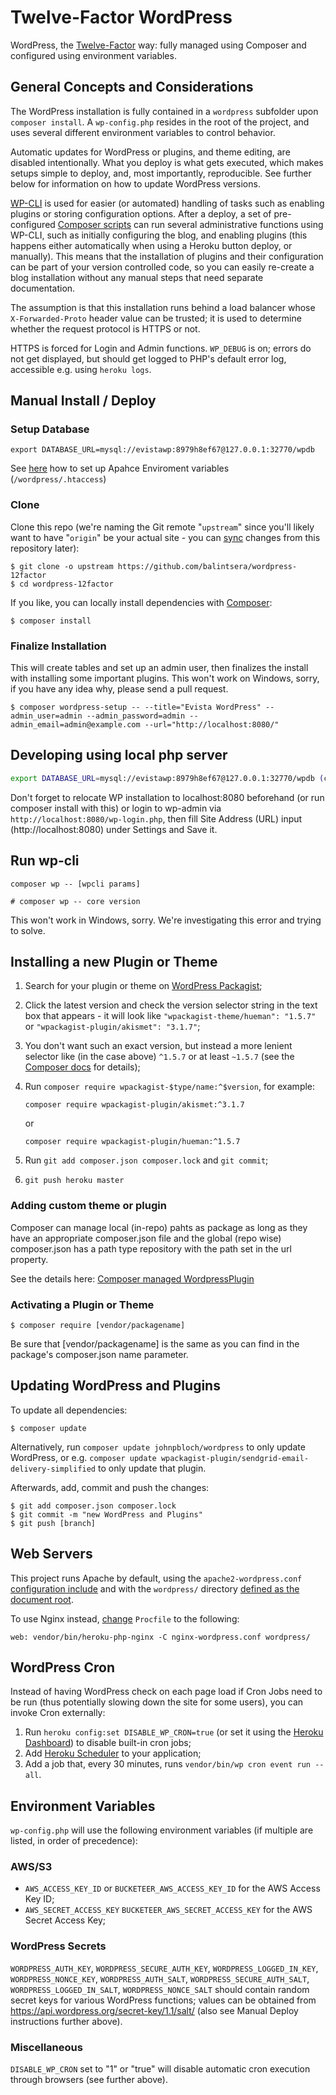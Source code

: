 # Twelve-Factor WordPress

WordPress, the [Twelve-Factor](http://12factor.net/) way: fully managed using Composer and configured using environment variables.

## General Concepts and Considerations

The WordPress installation is fully contained in a `wordpress` subfolder upon `composer install`. A `wp-config.php` resides in the root of the project, and uses several different environment variables to control behavior.

Automatic updates for WordPress or plugins, and theme editing, are disabled intentionally. What you deploy is what gets executed, which makes setups simple to deploy, and, most importantly, reproducible. See further below for information on how to update WordPress versions.

[WP-CLI](http://wp-cli.org) is used for easier (or automated) handling of tasks such as enabling plugins or storing configuration options. After a deploy, a set of pre-configured [Composer scripts](https://getcomposer.org/doc/articles/scripts.md) can run several administrative functions using WP-CLI, such as initially configuring the blog, and enabling plugins (this happens either automatically when using a Heroku button deploy, or manually). This means that the installation of plugins and their configuration can be part of your version controlled code, so you can easily re-create a blog installation without any manual steps that need separate documentation.


The assumption is that this installation runs behind a load balancer whose `X-Forwarded-Proto` header value can be trusted; it is used to determine whether the request protocol is HTTPS or not.

HTTPS is forced for Login and Admin functions. `WP_DEBUG` is on; errors do not get displayed, but should get logged to PHP's default error log, accessible e.g. using `heroku logs`.


## Manual Install / Deploy

### Setup Database 

`export DATABASE_URL=mysql://evistawp:8979h8ef67@127.0.0.1:32770/wpdb`

See [here](https://httpd.apache.org/docs/current/mod/mod_env.html#setenv) how to set up Apahce Enviroment variables (`/wordpress/.htaccess`)

### Clone

Clone this repo (we're naming the Git remote "`upstream`" since you'll likely want to have "`origin`" be your actual site - you can [sync](https://help.github.com/articles/syncing-a-fork) changes from this repository later):

```
$ git clone -o upstream https://github.com/balintsera/wordpress-12factor
$ cd wordpress-12factor
```

If you like, you can locally install dependencies with [Composer](https://getcomposer.org):

```
$ composer install
```


### Finalize Installation

This will create tables and set up an admin user, then finalizes the install with installing some important plugins. This won't work on Windows, sorry, if you have any idea why, please send a pull request.

```
$ composer wordpress-setup -- --title="Evista WordPress" --admin_user=admin --admin_password=admin --admin_email=admin@example.com --url="http://localhost:8080/"
```

## Developing using local php server

```bash
export DATABASE_URL=mysql://evistawp:8979h8ef67@127.0.0.1:32770/wpdb (cd wordpress && php -S 127.0.0.1:8080)
```

Don't forget to relocate WP installation to localhost:8080 beforehand (or run composer install with this) or login to wp-admin via `http://localhost:8080/wp-login.php`, then fill Site Address (URL) input (http://localhost:8080) under Settings and Save it.

## Run wp-cli 

```
composer wp -- [wpcli params]

# composer wp -- core version
```

This won't work in Windows, sorry. We're investigating this error and trying to solve.

## Installing a new Plugin or Theme

1. Search for your plugin or theme on [WordPress Packagist](http://wpackagist.org);
1. Click the latest version and check the version selector string in the text box that appears - it will look like `"wpackagist-theme/hueman": "1.5.7"` or `"wpackagist-plugin/akismet": "3.1.7"`;
1. You don't want such an exact version, but instead a more lenient selector like (in the case above) `^1.5.7` or at least `~1.5.7` (see the [Composer docs](https://getcomposer.org/doc/articles/versions.md#next-significant-release-operators) for details);
1. Run `composer require wpackagist-$type/name:^$version`, for example:

    ```
    composer require wpackagist-plugin/akismet:^3.1.7
    ```
    
    or
    
    ```
    composer require wpackagist-plugin/hueman:^1.5.7
    ```

1. Run `git add composer.json composer.lock` and `git commit`;
1. `git push heroku master`

### Adding custom theme or plugin

Composer can manage local (in-repo) pahts as package as long as they have an appropriate composer.json file and the global (repo wise) composer.json has a path type repository with the path set in the url property.

See the details here: [Composer managed WordpressPlugin](https://medium.com/@balint_sera/create-new-composer-managed-plugin-for-wordpress-72817ba62612#.lk2vh9lko)


### Activating a Plugin or Theme

```
$ composer require [vendor/packagename]
```

Be sure that [vendor/packagename] is the same as you can find in the package's composer.json name parameter. 

## Updating WordPress and Plugins

To update all dependencies:

```
$ composer update
```

Alternatively, run `composer update johnpbloch/wordpress` to only update WordPress, or e.g. `composer update wpackagist-plugin/sendgrid-email-delivery-simplified` to only update that plugin.

Afterwards, add, commit and push the changes:

```
$ git add composer.json composer.lock
$ git commit -m "new WordPress and Plugins"
$ git push [branch]
```

## Web Servers

This project runs Apache by default, using the `apache2-wordpress.conf` [configuration include](/articles/custom-php-settings#web-server-settings) and with the `wordpress/` directory [defined as the document root](/articles/deploying-php#configuring-the-document-root).

To use Nginx instead, [change](/articles/deploying-php#selecting-a-web-server) `Procfile` to the following:

```
web: vendor/bin/heroku-php-nginx -C nginx-wordpress.conf wordpress/
```

## WordPress Cron

Instead of having WordPress check on each page load if Cron Jobs need to be run (thus potentially slowing down the site for some users), you can invoke Cron externally:

1. Run `heroku config:set DISABLE_WP_CRON=true` (or set it using the [Heroku Dashboard](https://dasboard.heroku.com)) to disable built-in cron jobs;
1. Add [Heroku Scheduler](https://elements.heroku.com/addons/scheduler) to your application;
1. Add a job that, every 30 minutes, runs `vendor/bin/wp cron event run --all`.

## Environment Variables

`wp-config.php` will use the following environment variables (if multiple are listed, in order of precedence):


### AWS/S3

* `AWS_ACCESS_KEY_ID` or `BUCKETEER_AWS_ACCESS_KEY_ID` for the AWS Access Key ID;
* `AWS_SECRET_ACCESS_KEY` `BUCKETEER_AWS_SECRET_ACCESS_KEY` for the AWS Secret Access Key;


### WordPress Secrets

`WORDPRESS_AUTH_KEY`, `WORDPRESS_SECURE_AUTH_KEY`, `WORDPRESS_LOGGED_IN_KEY`, `WORDPRESS_NONCE_KEY`, `WORDPRESS_AUTH_SALT`, `WORDPRESS_SECURE_AUTH_SALT`, `WORDPRESS_LOGGED_IN_SALT`, `WORDPRESS_NONCE_SALT` should contain random secret keys for various WordPress functions; values can be obtained from https://api.wordpress.org/secret-key/1.1/salt/ (also see Manual Deploy instructions further above).

### Miscellaneous

`DISABLE_WP_CRON` set to "1" or "true" will disable automatic cron execution through browsers (see further above).
